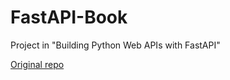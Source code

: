 # FastAPI-Book
Project in "Building Python Web APIs with FastAPI"

[Original repo](https://github.com/PacktPublishing/Building-Python-Web-APIs-with-FastAPI)
